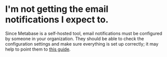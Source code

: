 # I'm not getting the email notifications I expect to.

Since Metabase is a self-hosted tool, email notifications must be configured by someone in your organization. They should be able to check the configuration settings and make sure everything is set up correctly; it may help to point them to [this guide][setting-up-email].

[setting-up-email]: ../../administration-guide/02-setting-up-email.md
